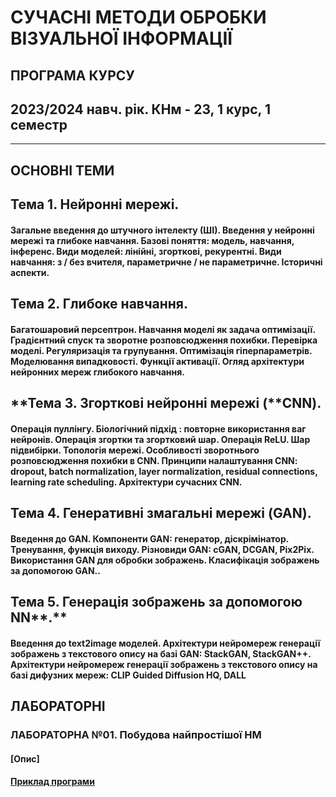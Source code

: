 # **СУЧАСНІ МЕТОДИ ОБРОБКИ ВІЗУАЛЬНОЇ ІНФОРМАЦІЇ**
## ПРОГРАМА КУРСУ
## 2023/2024 навч. рік. КНм - 23, 1 курс, 1  семестр
___
## ОСНОВНІ ТЕМИ

## Тема 1. Нейронні мережі.

#### Загальне введення до штучного інтелекту (ШІ). Введення у нейронні мережі та глибоке навчання. Базові поняття: модель, навчання, інференс. Види моделей: лінійні, згорткові, рекурентні. Види навчання: з / без вчителя, параметричне / не параметричне.  Історичні аспекти.

## **Тема 2. Глибоке навчання.**

####  Багатошаровий персептрон. Навчання моделі як задача оптимізації. Градієнтний спуск та зворотне розповсюдження похибки. Перевірка моделі. Регуляризація та групування. Оптимізація гіперпараметрів. Моделювання випадковості. Функції активації. Огляд архітектури нейронних мереж глибокого навчання.

## **Тема 3. Згорткові нейронні мережі (****CNN).**

####  Операція пуллінгу. Біологічний підхід : повторне використання ваг нейронів. Операція згортки та згортковий шар. Операція ReLU. Шар підвибірки. Топологія мережі. Особливості зворотнього розповсюдження похибки в CNN. Принципи налаштування CNN: dropout, batch normalization, layer normalization, residual connections, learning rate scheduling. Архітектури сучасних CNN.

## **Тема 4.** **Генеративні змагальні мережі** **(GAN).** 

#### Введення до GAN. Компоненти GAN: генератор, діскрімінатор. Тренування, функція виходу. Різновиди GAN: сGAN, DCGAN, Pix2Pix. Використання GAN для обробки зображень. Класифікація зображень за допомогою GAN..

## **Тема 5. Генерація зображень за допомогою** **NN****.** 

#### Введення до text2image моделей. Архітектури нейромереж генерації зображень з текстового опису на базі GAN: StackGAN, StackGAN++. Архітектури нейромереж генерації зображень з текстового опису на базі дифузних мереж: CLIP Guided Diffusion HQ, DALL

 

## ЛАБОРАТОРНІ

### ЛАБОРАТОРНА №01. Побудова найпростішої НМ

#### [Опис]

#### [Приклад програми](./02_LAB_/Lab_1_ver_3_TkInt_01.py)



